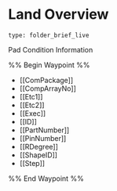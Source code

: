 # Land Overview
 
```ccard
type: folder_brief_live
```

Pad Condition Information

%% Begin Waypoint %%
- [[ComPackage]]
- [[CompArrayNo]]
- [[Etc1]]
- [[Etc2]]
- [[Exec]]
- [[ID]]
- [[PartNumber]]
- [[PinNumber]]
- [[RDegree]]
- [[ShapeID]]
- [[Step]]

%% End Waypoint %%

